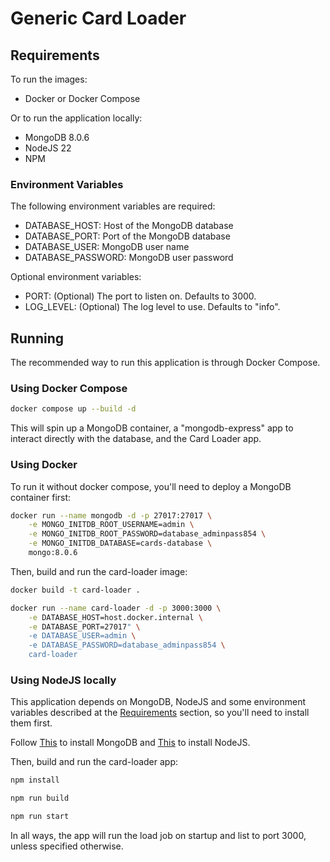 # Generic Card Loader

## Requirements

To run the images:

- Docker or Docker Compose

Or to run the application locally:

- MongoDB 8.0.6
- NodeJS 22
- NPM

### Environment Variables

The following environment variables are required:

- DATABASE_HOST: Host of the MongoDB database
- DATABASE_PORT: Port of the MongoDB database
- DATABASE_USER: MongoDB user name
- DATABASE_PASSWORD: MongoDB user password

Optional environment variables:

- PORT: (Optional) The port to listen on. Defaults to 3000.
- LOG_LEVEL: (Optional) The log level to use. Defaults to "info".

## Running

The recommended way to run this application is through Docker Compose.

### Using Docker Compose

```bash
docker compose up --build -d
```

This will spin up a MongoDB container, a "mongodb-express" app to interact directly with the database, and the Card Loader app.

### Using Docker

To run it without docker compose, you'll need to deploy a MongoDB container first:

```bash
docker run --name mongodb -d -p 27017:27017 \
    -e MONGO_INITDB_ROOT_USERNAME=admin \
    -e MONGO_INITDB_ROOT_PASSWORD=database_adminpass854 \
    -e MONGO_INITDB_DATABASE=cards-database \
    mongo:8.0.6
```

Then, build and run the card-loader image:

```bash
docker build -t card-loader .

docker run --name card-loader -d -p 3000:3000 \
    -e DATABASE_HOST=host.docker.internal \
    -e DATABASE_PORT=27017" \
    -e DATABASE_USER=admin \
    -e DATABASE_PASSWORD=database_adminpass854 \
    card-loader
```

### Using NodeJS locally

This application depends on MongoDB, NodeJS and some environment variables described at the [Requirements](##Requirements) section, so you'll need to install them first.

Follow [This](https://www.mongodb.com/docs/manual/installation/) to install MongoDB and [This](https://nodejs.org/en/download) to install NodeJS.

Then, build and run the card-loader app:

```bash
npm install

npm run build

npm run start
```

In all ways, the app will run the load job on startup and list to port 3000, unless specified otherwise.

